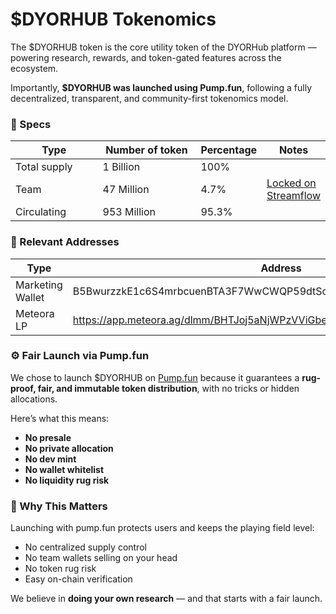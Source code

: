 # $DYORHUB Tokenomics

The $DYORHUB token is the core utility token of the DYORHub platform — powering research, rewards, and token-gated features across the ecosystem.

Importantly, **$DYORHUB was launched using Pump.fun**, following a fully decentralized, transparent, and community-first tokenomics model.

### 💎 Specs&#x20;

<table><thead><tr><th width="144.41796875">Type</th><th width="179.24609375">Number of token</th><th>Percentage</th><th>Notes</th></tr></thead><tbody><tr><td>Total supply</td><td>1 Billion</td><td>100%</td><td></td></tr><tr><td>Team</td><td>47 Million</td><td>4.7%</td><td><a href="https://app.streamflow.finance/contract/solana/mainnet/ppDvq9ponzpRoWuJD2v4oCzeWdZziWeaH4xJVvGAKtB">Locked on Streamflow </a></td></tr><tr><td>Circulating</td><td>953 Million</td><td>95.3%</td><td></td></tr></tbody></table>

### 💼 Relevant Addresses

<table><thead><tr><th width="158.734375">Type</th><th width="588.1875">Address</th></tr></thead><tbody><tr><td>Marketing Wallet</td><td>B5BwurzzkE1c6S4mrbcuenBTA3F7WwCWQP59dtScbsgx</td></tr><tr><td>Meteora LP</td><td><a href="https://app.meteora.ag/dlmm/BHTJoj5aNjWPzVViGbe2sSuGU7huGGCLBWJEqXPzseD6">https://app.meteora.ag/dlmm/BHTJoj5aNjWPzVViGbe2sSuGU7huGGCLBWJEqXPzseD6</a></td></tr></tbody></table>

### ⚙️ Fair Launch via Pump.fun

We chose to launch $DYORHUB on [Pump.fun](https://pump.fun) because it guarantees a **rug-proof, fair, and immutable token distribution**, with no tricks or hidden allocations.

Here’s what this means:

* **No presale**
* **No private allocation**
* **No dev mint**
* **No wallet whitelist**
* **No liquidity rug risk**

### 🔐 Why This Matters

Launching with pump.fun protects users and keeps the playing field level:

* No centralized supply control
* No team wallets selling on your head
* No token rug risk
* Easy on-chain verification

We believe in **doing your own research** — and that starts with a fair launch.

